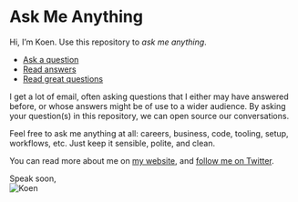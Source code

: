 # Ask Me Anything

Hi, I’m Koen. Use this repository to _ask me anything_.

* [Ask a question](https://github.com/koendecouck/ama/issues/new)
* [Read answers](https://github.com/koendecouck/ama/issues?utf8=%E2%9C%93&q=is%3Aissue%20is%3Aclosed)
* [Read great questions](https://github.com/koendecouck/ama/issues?utf8=%E2%9C%93&q=label%3A%22great%20question%22%20)

I get a lot of email, often asking questions that I either may have answered
before, or whose answers might be of use to a wider audience. By asking your
question(s) in this repository, we can open source our conversations.

Feel free to ask me anything at all: careers, business, code, tooling, setup,
workflows, etc. Just keep it sensible, polite, and clean.

You can read more about me on [my website](https://koendecouck.github.io/), and
[follow me on Twitter](https://twitter.com/koendecouck).

Speak soon,  
![Koen](assets/img/signature.png)
